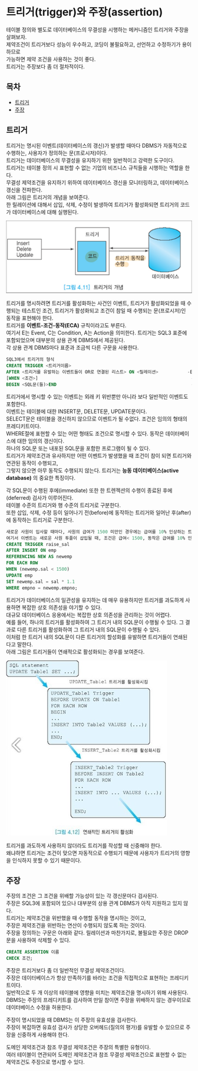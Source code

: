# 트리거(trigger)와 주장(assertion)

테이블 정의와 별도로 데이터베이스의 무결성을 시행하는 메커니즘인 트리거와 주장을 살펴보자.  
제약조건이 트리거보다 성능이 우수하고, 코딩이 불필요하고, 선언하고 수정하기가 용이하므로  
가능하면 제약 조건을 사용하는 것이 좋다.  
트리거는 주장보다 좀 더 절차적이다.



## 목차

- [트리거](#트리거)
- [주장](#주장)



## 트리거

트리거는 명시된 이벤트(데이터베이스의 갱신)가 발생할 때마다 DBMS가 자동적으로 수행하는, 사용자가 정의하는 문(프로시저)이다.  
트리거는 데이터베이스의 무결성을 유지하기 위한 일반적이고 강력한 도구이다.  
트리거는 테이블 정의 시 표현할 수 없는 기업의 비즈니스 규칙들을 시행하는 역할을 한다.  
무결성 제약조건을 유지하기 위하여 데이터베이스 갱신을 모니터링하고, 데이터베이스 갱신을 전파한다.  
아래 그림은 트리거의 개념을 보여준다.  
한 릴레이션에 대해서 삽입, 삭제, 수정이 발생하여 트리거가 활성화되면 트리거의 코드가 데이터베이스에 대해 실행된다.

![](./image/4-4/trigger.jpg)

트리거를 명시하려면 트리거를 활성화하는 사건인 이벤트, 트리거가 활성화되었을 때 수행되는 테스트인 조건, 트리거가 활성화되고 조건이 참일 때 수행되는 문(프로시저)인 동작을 표현해야 한다.  
트리거를 __이벤트-조건-동작(ECA)__ 규칙이라고도 부른다.  
여기서 E는 Event, C는 Condition, A는 Action을 의미한다. 트리거는 SQL3 표준에 포함되었으며 대부분의 상용 관계 DBMS에서 제공된다.  
각 상용 관계 DBMS마다 표준과 조금씩 다른 구문을 사용한다.

```sql
SQL3에서 트리거의 형식
CREATE TRIGGER <트리거이름>
AFTER <트리거를 유발하는 이벤트들이 OR로 연결된 리스트> ON <릴레이션>           -E 이벤트
[WHEN <조건>]															 -C 조건
BEGIN <SQL문(들)>END													 -A 동작
```

트리거에서 명시할 수 있는 이벤트는 외래 키 위반뿐만 아니라 보다 일반적인 이벤트도 포함한다.  
이벤트는 테이블에 대한 INSERT문, DELETE문, UPDATE문이다.  
SELECT문은 테이블을 갱신하지 않으므로 이벤트가 될 수없다.  조건은 임의의 형태의 프레디키트이다.  
WHERE절에 표현할 수 있는 어떤 형태도 조건으로 명시할 수 있다. 동작은 데이터베이스에 대한 임의의 갱신이다.  
하나의 SQL문 또는 내포된 SQL문을 포함한 프로그램이 될 수 있다.  
트리거가 제약조건과 유사하지만 어떤 이벤트가 발생했을 때 조건이 참이 되면 트리거와 연관된 동작이 수행되고,  
그렇지 않으면 아무 동작도 수행되지 않는다. 트리거는 __능동 데이터베이스(active database)__ 의 중요한 특징이다.

각 SQL문이 수행된 후에(immediate) 또한 한 트렌젝션의 수행이 종료된 후에(deferred) 검사가 이루어진다.  
테이블 수준의 트리거와 행 수준의 트리거로 구분한다.  
또한 삽입, 삭제, 수정 등이 일어나기 전(before)에 동작하는 트리거와 일어난 후(after)에 동작하는 트리거로 구분한다.

```sql
새로운 사원이 입사할 때마다, 사원의 급여가 1500 미만인 경우에는 급여를 10% 인상하는 트리거를 작성
여기서 이벤트는 새로운 사원 투플이 삽입될 때, 조건은 급여< 1500, 동작은 급여를 10% 인상하는 것이다. 오라클에서 트리거를 정의하는 문장은 SQL3의 트리거 정의문과 동일하지 않다.
CREATE TRIGGER raise_sal
AFTER INSERT ON emp
REFERENCING NEW AS newemp
FOR EACH ROW
WHEN (newemp.sal < 1500)
UPDATE emp
SET newemp.sal = sal * 1.1
WHERE empno = newemp.empno;
```

트리거가 데이터베이스의 일관성을 유지하는 데 매우 유용하지만 트리거를 과도하게 사용하면 복잡한 상호 의존성을 야기할 수 있다.  
대규모 데이터베이스 응용에서는 복잡한 상호 의존성을 관리하는 것이 어렵다.  
예를 들어, 하나의 트리거를 활성화하여 그 트리거 내의 SQL문이 수행될 수 있다. 그 결과로 다른 트리거를 활성화하여 그 트리거 내의 SQL문이 수행될 수 있다.  
이처럼 한 트리거 내의 SQL문이 다른 트리거의 할성화를 유발하면 트리거들이 연쇄된다고 말한다.  
아래 그림은 트리거들이 연쇄적으로 활성화되는 경우를 보여준다.

![](./image/4-4/chaintrigger.jpg)

트리거를 과도하게 사용하지 않더라도 트리거를 작성할 때 신중해야 한다.  
왜냐하면 트리거는 조건이 맞으면 자동적으로 수행되기 때문에 사용자가 트리거의 영향을 인식하지 못할 수 있기 때문이다.



## 주장

주장의 조건은 그 조건을 위배할 가능성이 있는 각 갱신문마다 검사된다.  
주장은 SQL3에 포함되어 있으나 대부분의 상용 관계 DBMS가 아직 지원하고 있지 않다.  
트리거는 제약조건을 위반했을 때 수행할 동작을 명시하는 것이고,  
주장은 제약조건을 위반하는 연산이 수행되지 않도록 하는 것이다.  
주장을 정의하는 구문은 아래와 같다. 릴레이션과 마찬가지로, 불필요한 주장은 DROP문을 사용하여 삭제할 수 있다.

```sql
CREATE ASSERTION 이름
CHECK 조건;
```

주장은 트리거보다 좀 더 일반적인 무결성 제약조건이다.  
주장은 데이터베이스가 항상 만족하기를 바라는 조건을 직접적으로 표현하는 프레디키트이다.  
일반적으로 두 개 이상의 테이블에 영향을 미치는 제약조건을 명시하기 위해 사용된다.  
DBMS는 주장의 프레디키트를 검사하여 만일 참이면 주장을 위배하지 않는 경우이므로 데이터베이스 수정을 허용한다.

주장이 명시되었을 때 DBMS는 이 주장의 유효성을 검사한다.  
주장이 복잡하면 유효성 검사가 상당한 오버헤드(질의의 평가)를 유발할 수 있으므로 주장을 신중하게 사용해야 한다.

도메인 제약조건과 참조 무결성 제약조건은 주장의 특별한 유형이다.  
여러 테이블이 연관되어 도메인 제약조건과 참조 무결성 제약조건으로 표현할 수 없는 제약조건도 주장으로 명시할 수 있다.
